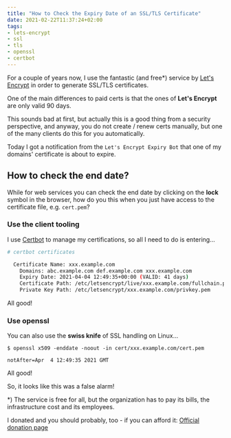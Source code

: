 ```yaml
---
title: "How to Check the Expiry Date of an SSL/TLS Certificate"
date: 2021-02-22T11:37:24+02:00
tags:
- lets-encrypt
- ssl
- tls
- openssl
- certbot
---
```


For a couple of years now,
I use the fantastic (and free*) service by [Let's Encrypt](https://letsencrypt.org/) in order to generate SSL/TLS certificates.

One of the main differences to paid certs is that the ones of **Let's Encrypt** are only valid 90 days.

This sounds bad at first,
but actually this is a good thing from a security perspective,
and anyway, you do not create / renew certs manually,
but one of the many clients do this for you automatically.

Today I got a notification from the `Let's Encrypt Expiry Bot`
that one of my domains' certificate is about to expire.

## How to check the end date?

While for web services you can check the end date by clicking on the **lock** symbol in the browser,
how do you this when you just have access to the certificate file, e.g. `cert.pem`?

### Use the client tooling

I use [Certbot](https://certbot.eff.org/) to manage my certifications,
so all I need to do is entering...

```bash
# certbot certificates

  Certificate Name: xxx.example.com
    Domains: abc.example.com def.example.com xxx.example.com
    Expiry Date: 2021-04-04 12:49:35+00:00 (VALID: 41 days)
    Certificate Path: /etc/letsencrypt/live/xxx.example.com/fullchain.pem
    Private Key Path: /etc/letsencrypt/xxx.example.com/privkey.pem
```

All good!

### Use openssl

You can also use the **swiss knife** of SSL handling on Linux...

```
$ openssl x509 -enddate -noout -in cert/xxx.example.com/cert.pem 

notAfter=Apr  4 12:49:35 2021 GMT
```

All good!

So, it looks like this was a false alarm!


*) The service is free for all, but the organization has to pay its bills,
the infrastructure cost and its employees.

I donated and you should probably, too - if you can afford it: [Official donation page](https://letsencrypt.org/donate/)
